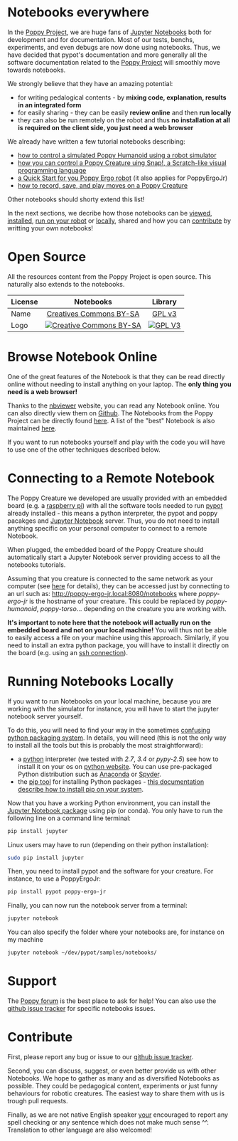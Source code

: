 # Notebooks everywhere

In the [Poppy Project](https://www.poppy-project.org), we are huge fans of [Jupyter Notebooks](http://jupyter.org) both for development and for documentation. Most of our tests, benchs, experiments, and even debugs are now done using notebooks. Thus, we have decided that pypot's documentation and more generally all the software documentation related to the [Poppy Project](https://www.poppy-project.org) will smoothly move towards notebooks.

We strongly believe that they have an amazing potential:
* for writing pedalogical contents - by **mixing code, explanation, results in an integrated form**
* for easily sharing - they can be easily **review online** and then **run locally**
* they can also be run remotely on the robot and thus **no installation at all is required on the client side, you just need a web browser**

We already have written a few tutorial notebooks describing:
* [how to control a simulated Poppy Humanoid using a robot simulator](http://nbviewer.ipython.org/github/poppy-project/pypot/blob/master/samples/notebooks/Controlling%20a%20Poppy%20humanoid%20in%20V-REP%20using%20pypot.ipynb)
* [how you can control a Poppy Creature uing Snap!, a Scratch-like visual programming language](http://nbviewer.ipython.org/github/poppy-project/pypot/blob/master/samples/notebooks/Controlling%20a%20Poppy%20Creature%20using%20SNAP.ipynb)
* [a Quick Start for you Poppy Ergo robot](http://nbviewer.ipython.org/github/poppy-project/pypot/blob/master/samples/notebooks/QuickStart%20playing%20with%20a%20PoppyErgo.ipynb) (it also applies for PoppyErgoJr)
* [how to record, save, and play moves on a Poppy Creature](http://nbviewer.ipython.org/github/poppy-project/pypot/blob/master/samples/notebooks/Record%2C%20Save%2C%20and%20Play%20Moves%20on%20a%20Poppy%20Creature.ipynb) 

Other notebooks should shorty extend this list!

In the next sections, we decribe how those notebooks can be [viewed](https://github.com/poppy-project/pypot/blob/master/samples/notebooks/readme.md#browse-notebook-online), [installed](https://github.com/poppy-project/pypot/blob/master/samples/notebooks/readme.md#running-notebooks-locally), [run on your robot](https://github.com/poppy-project/pypot/blob/master/samples/notebooks/readme.md#connecting-to-a-remote-notebook) or [locally](https://github.com/poppy-project/pypot/blob/master/samples/notebooks/readme.md#running-notebooks-locally), shared and how you can [contribute](https://github.com/poppy-project/pypot/blob/master/samples/notebooks/readme.md#contribute) by writting your own notebooks!

# Open Source
All the resources content from the Poppy Project is open source. This naturally also extends to the notebooks.

  License     |     Notebooks    |   Library      |
| ----------- | :-------------: | :-------------: |
| Name  | [Creatives Commons BY-SA](http://creativecommons.org/licenses/by-sa/4.0/)  |[GPL v3](http://www.gnu.org/licenses/gpl.html)  |
| Logo  | [![Creative Commons BY-SA](https://i.creativecommons.org/l/by-sa/4.0/88x31.png) ](http://creativecommons.org/licenses/by-sa/4.0/)  |[![GPL V3](https://www.gnu.org/graphics/gplv3-88x31.png)](http://www.gnu.org/licenses/gpl.html)  |

# Browse Notebook Online

One of the great features of the Notebook is that they can be read directly online without needing to install anything on your laptop. The **only thing you need is a web browser!**

Thanks to the [nbviewer](http://nbviewer.ipython.org) website, you can read any Notebook online. You can also directly view them on [Github](https://github.com). The Notebooks from the Poppy Project can be directly found [here](http://nbviewer.ipython.org/github/poppy-project/pypot/tree/master/samples/notebooks/). A list of the "best" Notebook is also maintained [here](https://poppy-project.gitbooks.io/poppy-docs/content/en/programming/notebooks.html).

If you want to run notebooks yourself and play with the code you will have to use one of the other techniques described below.

# Connecting to a Remote Notebook

The Poppy Creature we developed are usually provided with an embedded board (e.g. a [raspberry pi](http://www.raspberrypi.org)) with all the software tools needed to run [pypot](https://github.com/poppy-project/pypot) already installed - this means a python interpreter, the pypot and poppy pacakges and [Jupyter Notebook](http://jupyter.org) server. Thus, you do not need to install anything specific on your personal computer to connect to a remote Notebook.

When plugged, the embedded board of the Poppy Creature should automatically start a Jupyter Notebook server providing access to all the notebooks tutorials.

Assuming that you creature is connected to the same network as your computer (see [here](https://github.com/pierre-rouanet/rasp-poppy) for details), they can be accessed just by connecting to an url such as: http://poppy-ergo-jr.local:8080/notebooks where *poppy-ergo-jr* is the hostname of your creature. This could be replaced by *poppy-humanoid*, *poppy-torso*... depending on the creature you are working with.

**It's important to note here that the notebook will actually run on the embedded board and not on your local machine!** You will thus not be able to easily access a file on your machine using this approach. Similarly, if you need to install an extra python package, you will have to install it directly on the board (e.g. using an [ssh connection](https://github.com/pierre-rouanet/rasp-poppy)).

# Running Notebooks Locally

If you want to run Notebooks on your local machine, because you are working with the simulator for instance, you will have to start the jupyter notebook server yourself.

To do this, you will need to find your way in the sometimes [confusing](http://captiongenerator.com/30052/Hitler-reacts-to-the-Python-ecosystem) [python packaging system](https://python-packaging-user-guide.readthedocs.org/en/latest/current.html). In details, you will need (this is not the only way to install all the tools but this is probably the most straightforward):
* a [python](https://www.python.org) interpreter (we tested with *2.7*, *3.4* or *pypy-2.5*) see how to install it on your os on [python website](https://www.python.org/downloads/). You can use pre-packaged Python distribution such as [Anaconda](https://store.continuum.io/cshop/anaconda/) or [Spyder](https://github.com/spyder-ide/spyder).
* the [pip tool](https://pip.pypa.io) for installing Python packages - [this documentation describe how to install pip on your system](https://pip.pypa.io/en/latest/installing.html#install-pip).

Now that you have a working Python environment, you can install the [Jupyter Notebook package](http://jupyter.readthedocs.org/en/latest/install.html) using pip (or conda). You only have to run the following line on a command line terminal:

```bash
pip install jupyter
```

Linux users may have to run (depending on their python installation):
```bash
sudo pip install jupyter
```

Then, you need to install pypot and the software for your creature. For instance, to use a PoppyErgoJr:
```bash
pip install pypot poppy-ergo-jr
```

Finally, you can now run the notebook server from a terminal:
```bash
jupyter notebook
```
You can also specify the folder where your notebooks are, for instance on my machine
```bash
jupyter notebook ~/dev/pypot/samples/notebooks/
```

# Support
The [Poppy forum](forum.poppy-project.org) is the best place to ask for help! You can also use the [github issue tracker](https://github.com/poppy-project/pypot/labels/Notebooks) for specific notebooks issues.

# Contribute
First, please report any bug or issue to our [github issue tracker](https://github.com/poppy-project/pypot/labels/Notebooks).

Second, you can discuss, suggest, or even better provide us with other Notebooks. We hope to gather as many and as diversified Notebooks as possible. They could be pedagogical content, experiments or just funny behaviours for robotic creatures. The easiest way to share them with us is trough pull requests.

Finally, as we are not native English speaker [your](http://www.troll.me/images2/grammar-correction-guy/your-youre-welcome.jpg) encouraged to report any spell checking or any sentence which does not make much sense ^^. Translation to other language are also welcomed!

